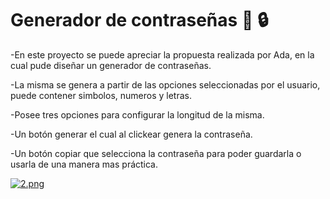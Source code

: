 # Generador de contraseñas :key: :lock:

-En este proyecto se puede apreciar la propuesta realizada por Ada, en la cual pude diseñar un generador de contraseñas.

-La misma se genera a partir de las opciones seleccionadas por el usuario, puede contener simbolos, numeros y letras.

-Posee tres opciones para configurar la longitud de la misma.

-Un botón generar el cual al clickear genera la contraseña.

-Un botón copiar que selecciona la contraseña para poder guardarla o usarla de una manera mas práctica.




[![2.png](https://i.postimg.cc/PfYz9HTS/2.png)](https://postimg.cc/23jZLPqW)

>
